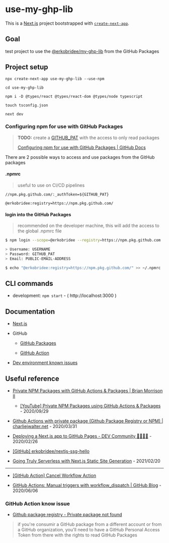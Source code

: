 # use-my-ghp-lib

This is a [Next.js](https://nextjs.org/) project bootstrapped with [`create-next-app`](https://github.com/vercel/next.js/tree/canary/packages/create-next-app).

## Goal

test project to use the [@erkobridee/my-ghp-lib](https://github.com/erkobridee/my-ghp-lib) from the GitHub Packages

## Project setup

```
npx create-next-app use-my-ghp-lib --use-npm

cd use-my-ghp-lib

npm i -D @types/react @types/react-dom @types/node typescript

touch tsconfig.json

next dev
```

### Configuring npm for use with GitHub Packages

> **TODO:** create a [GITHUB_PAT](https://docs.github.com/en/github/authenticating-to-github/creating-a-personal-access-token) with the access to only read packages
>
> [Configuring npm for use with GitHub Packages | GitHub Docs](https://docs.github.com/en/packages/guides/configuring-npm-for-use-with-github-packages)

There are 2 possible ways to access and use packages from the GitHub packages

#### .npmrc

> useful to use on CI/CD pipelines

```
//npm.pkg.github.com/:_authToken=${GITHUB_PAT}

@erkobridee:registry=https://npm.pkg.github.com/
```

#### login into the GitHub Packages

> recommended on the developer machine, this will add the access to the global .npmrc file

```sh
$ npm login --scope=@erkobridee --registry=https://npm.pkg.github.com

> Username: USERNAME
> Password: GITHUB_PAT
> Email: PUBLIC-EMAIL-ADDRESS

$ echo "@erkobridee:registry=https://npm.pkg.github.com/" >> ~/.npmrc
```

## CLI commands

- development: `npm start` - ( http://localhost:3000 )

## Documentation

- [Next.js](docs/nextjs.md)

- GitHub

  - [GitHub Packages](docs/github-packages.md)

  - [GitHub Action](docs/github-actions.md)

- [Dev environment known issues](docs/dev-env-known-issues.md)

## Useful reference

- [Private NPM Packages with GitHub Actions & Packages | Brian Morrison II](https://brianmorrison.me/blog/private-npm-packages-with-github-actions-&-packages/)

  - [[YouTube] Private NPM Packages using GitHub Actions & Packages](https://www.youtube.com/watch?v=7CNC0QBCY-Y) - 2020/09/29

- [Github Actions with private package (Github Package Registry or NPM) | charliejwalter.net](https://charliejwalter.net/github-actions-with-private-package-github-package-registry-or-npm/) - 2020/03/31

- [Deploying a Next.js app to GitHub Pages - DEV Community 👩‍💻👨‍💻](https://dev.to/jameswallis/deploying-a-next-js-app-to-github-pages-24pn) - 2020/02/26

- [[GitHub] erkobridee/nextjs-ssg-hello](https://github.com/erkobridee/nextjs-ssg-hello)

- [Going Truly Serverless with Next.js Static Site Generation](https://zzzachzzz.github.io/blog/going-truly-serverless-with-nextjs-static-site-generation) - 2021/02/20

---

- [[GitHub Action] Cancel Workflow Action](https://github.com/marketplace/actions/cancel-workflow-action)

- [GitHub Actions: Manual triggers with workflow_dispatch | GitHub Blog](https://github.blog/changelog/2020-07-06-github-actions-manual-triggers-with-workflow_dispatch/) - 2020/06/06

### GitHub Action know issue

- [Github package registry - Private package not found](https://github.community/t/github-package-registry-private-package-not-found/14500)

> if you're consumir a GitHub package from a different account or from a GitHub organization, you'll need to have a GitHub Personal Access Token from there with the rights to read GitHub Packages
